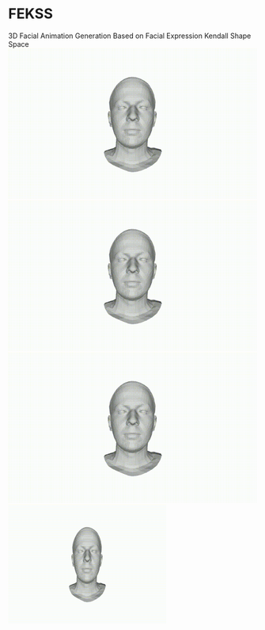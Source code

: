 # FEKSS
3D Facial Animation Generation Based on Facial Expression Kendall Shape Space
![sentence01](./sentence01.gif) ![sentence01](./sentence01.gif) ![sentence01](./sentence01.gif)
<img src="./sentence01.gif" alt="sentence01" width="320" height="240">
